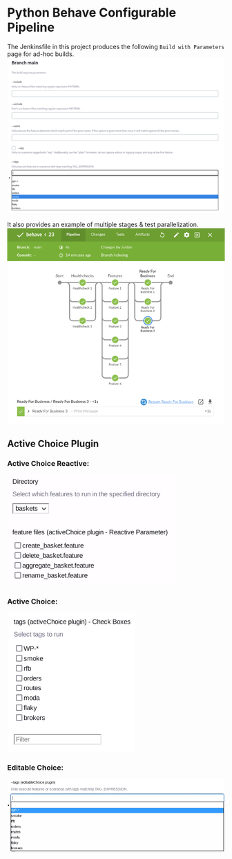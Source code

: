 # Python Behave Configurable Pipeline

The Jenkinsfile in this project produces the following `Build with Parameters` page for ad-hoc builds.
![img.png](build_with_params.png)

It also provides an example of multiple stages & test parallelization.
![img_2.png](parallel_pipeline_dag.png)

## Active Choice Plugin

### Active Choice Reactive:
![activeChoiceReactive.gif](assets%2FactiveChoiceReactive.gif)

### Active Choice:
![activeChoiceTags.gif](assets%2FactiveChoiceTags.gif)

### Editable Choice:
![editableChoiceTags.gif](assets%2FeditableChoiceTags.gif)
